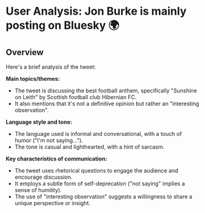 # User Analysis: Jon Burke is mainly posting on Bluesky 🌍

## Overview

Here's a brief analysis of the tweet:

**Main topics/themes:**

* The tweet is discussing the best football anthem, specifically "Sunshine on Leith" by Scottish football club Hibernian FC.
* It also mentions that it's not a definitive opinion but rather an "interesting observation".

**Language style and tone:**

* The language used is informal and conversational, with a touch of humor ("I'm not saying...").
* The tone is casual and lighthearted, with a hint of sarcasm.

**Key characteristics of communication:**

* The tweet uses rhetorical questions to engage the audience and encourage discussion.
* It employs a subtle form of self-deprecation ("not saying" implies a sense of humility).
* The use of "interesting observation" suggests a willingness to share a unique perspective or insight.